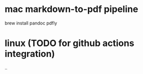 # mac markdown-to-pdf pipeline

brew install pandoc pdfly

# linux (TODO for github actions integration)

..
